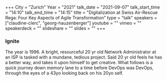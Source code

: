 +++
City = "Zurich"
Year = "2021"
talk_date = "2021-09-07"
talk_start_time = "14:10"
talk_end_time = "14:15"
title = "Digitalization at Swiss Air-Rescue Rega: Four Key Aspects of Agile Transformation"
type = "talk"
speakers = ["claudine-clerc", "georg-hauzenberger"]
youtube = ""
vimeo = ""
speakerdeck = ""
slideshare = ""
slides = ""
+++

### Ignite

The year is 1996. A bright, resourceful 20 yr old Network Administrator at an ISP is tasked with a mundane, tedious project. Said 20 yr old feels he has a better way, and takes it upon himself to get creative. What follows is a quick journey down memory lane to a time before DevOps was DevOps, through the eyes of a 43yo looking back on his 20yo self.